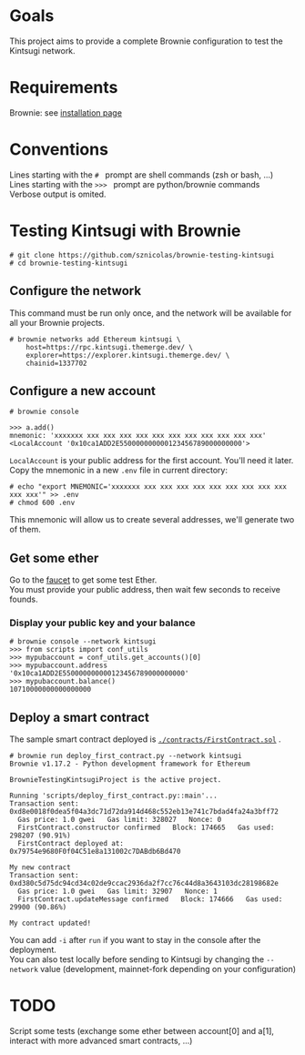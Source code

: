 
# Goals
This project aims to provide a complete Brownie configuration to test the Kintsugi network.

# Requirements
Brownie: see [installation page](https://eth-brownie.readthedocs.io/en/stable/install.html)

# Conventions
Lines starting with the `# ` prompt are shell commands (zsh or bash, ...)  
Lines starting with the `>>> ` prompt are python/brownie commands  
Verbose output is omited.

# Testing Kintsugi with Brownie
```
# git clone https://github.com/sznicolas/brownie-testing-kintsugi
# cd brownie-testing-kintsugi
```

## Configure the network
This command must be run only once, and the network will be available for all your Brownie projects.
```
# brownie networks add Ethereum kintsugi \
    host=https://rpc.kintsugi.themerge.dev/ \
    explorer=https://explorer.kintsugi.themerge.dev/ \
    chainid=1337702
```

## Configure a new account
```
# brownie console

>>> a.add()
mnemonic: 'xxxxxxx xxx xxx xxx xxx xxx xxx xxx xxx xxx xxx xxx'
<LocalAccount '0x10ca1ADD2E550000000000123456789000000000'>
```
`LocalAccount` is your public address for the first account. You'll need it later.  
Copy the mnemonic in a new `.env` file in current directory:
```
# echo "export MNEMONIC='xxxxxxx xxx xxx xxx xxx xxx xxx xxx xxx xxx xxx xxx'" >> .env
# chmod 600 .env
```
This mnemonic will allow us to create several addresses, we'll generate two of them.

## Get some ether
Go to the [faucet](https://faucet.kintsugi.themerge.dev/) to get some test Ether.  
You must provide your public address, then wait few seconds to receive founds.

### Display your public key and your balance
```
# brownie console --network kintsugi
>>> from scripts import conf_utils
>>> mypubaccount = conf_utils.get_accounts()[0]
>>> mypubaccount.address
'0x10ca1ADD2E550000000000123456789000000000'
>>> mypubaccount.balance()
10710000000000000000
```

## Deploy a smart contract
The sample smart contract deployed is [`./contracts/FirstContract.sol`](./contracts/FirstContract.sol) .
```
# brownie run deploy_first_contract.py --network kintsugi
Brownie v1.17.2 - Python development framework for Ethereum

BrownieTestingKintsugiProject is the active project.

Running 'scripts/deploy_first_contract.py::main'...
Transaction sent: 0xd8e0018f0dea5f04a3dc71d72da914d468c552eb13e741c7bdad4fa24a3bff72
  Gas price: 1.0 gwei   Gas limit: 328027   Nonce: 0
  FirstContract.constructor confirmed   Block: 174665   Gas used: 298207 (90.91%)
  FirstContract deployed at: 0x79754e9680F0f04C51e8a131002c7DABdb6Bd470

My new contract
Transaction sent: 0xd380c5d75dc94cd34c02de9ccac2936da2f7cc76c44d8a3643103dc28198682e
  Gas price: 1.0 gwei   Gas limit: 32907   Nonce: 1
  FirstContract.updateMessage confirmed   Block: 174666   Gas used: 29900 (90.86%)

My contract updated!
```
You can add `-i` after `run` if you want to stay in the console after the deployment.  
You can also test locally before sending to Kintsugi by changing the `--network` value (development, mainnet-fork depending on your configuration)

# TODO
Script some tests (exchange some ether between account[0] and a[1], interact with more advanced smart contracts, ...)
